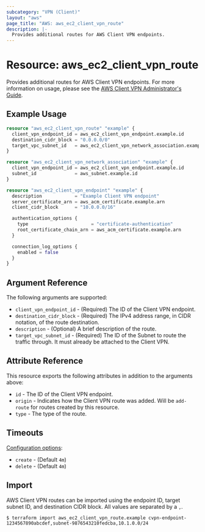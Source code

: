 ```yaml
---
subcategory: "VPN (Client)"
layout: "aws"
page_title: "AWS: aws_ec2_client_vpn_route"
description: |-
  Provides additional routes for AWS Client VPN endpoints.
---
```


# Resource: aws_ec2_client_vpn_route

Provides additional routes for AWS Client VPN endpoints. For more information on usage, please see the
[AWS Client VPN Administrator's Guide](https://docs.aws.amazon.com/vpn/latest/clientvpn-admin/what-is.html).

## Example Usage

```terraform
resource "aws_ec2_client_vpn_route" "example" {
  client_vpn_endpoint_id = aws_ec2_client_vpn_endpoint.example.id
  destination_cidr_block = "0.0.0.0/0"
  target_vpc_subnet_id   = aws_ec2_client_vpn_network_association.example.subnet_id
}

resource "aws_ec2_client_vpn_network_association" "example" {
  client_vpn_endpoint_id = aws_ec2_client_vpn_endpoint.example.id
  subnet_id              = aws_subnet.example.id
}

resource "aws_ec2_client_vpn_endpoint" "example" {
  description            = "Example Client VPN endpoint"
  server_certificate_arn = aws_acm_certificate.example.arn
  client_cidr_block      = "10.0.0.0/16"

  authentication_options {
    type                       = "certificate-authentication"
    root_certificate_chain_arn = aws_acm_certificate.example.arn
  }

  connection_log_options {
    enabled = false
  }
}
```

## Argument Reference

The following arguments are supported:

* `client_vpn_endpoint_id` - (Required) The ID of the Client VPN endpoint.
* `destination_cidr_block` - (Required) The IPv4 address range, in CIDR notation, of the route destination.
* `description` - (Optional) A brief description of the route.
* `target_vpc_subnet_id` - (Required) The ID of the Subnet to route the traffic through. It must already be attached to the Client VPN.

## Attribute Reference

This resource exports the following attributes in addition to the arguments above:

* `id` - The ID of the Client VPN endpoint.
* `origin` - Indicates how the Client VPN route was added. Will be `add-route` for routes created by this resource.
* `type` - The type of the route.

## Timeouts

[Configuration options](https://developer.hashicorp.com/terraform/language/resources/syntax#operation-timeouts):

- `create` - (Default `4m`)
- `delete` - (Default `4m`)

## Import

AWS Client VPN routes can be imported using the endpoint ID, target subnet ID, and destination CIDR block. All values are separated by a `,`.

```
$ terraform import aws_ec2_client_vpn_route.example cvpn-endpoint-1234567890abcdef,subnet-9876543210fedcba,10.1.0.0/24
```
